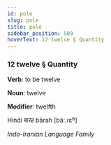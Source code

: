 ```yaml
---
id: pole
slug: pole
title: pole
sidebar_position: 509
hoverText: 12 twelve § Quantity
---
```


### 12 twelve § Quantity

**Verb**: to be twelve

**Noun**: twelve

**Modifier**: twelfth

Hindi बारह bārah [bäː.ɾɛʱ]

*Indo-Iranian Language Family*